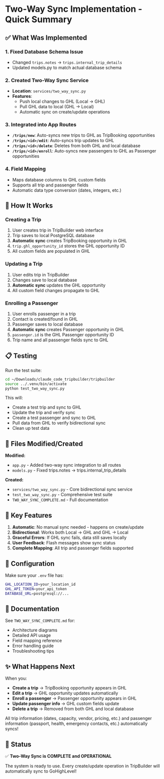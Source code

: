 # Two-Way Sync Implementation - Quick Summary

## ✅ What Was Implemented

### 1. **Fixed Database Schema Issue**
- Changed `trips.notes` → `trips.internal_trip_details`
- Updated models.py to match actual database schema

### 2. **Created Two-Way Sync Service**
- **Location**: `services/two_way_sync.py`
- **Features**:
  - Push local changes to GHL (Local → GHL)
  - Pull GHL data to local (GHL → Local)
  - Automatic sync on create/update operations

### 3. **Integrated into App Routes**
- **`/trips/new`**: Auto-syncs new trips to GHL as TripBooking opportunities
- **`/trips/<id>/edit`**: Auto-syncs trip updates to GHL
- **`/trips/<id>/delete`**: Deletes from both GHL and local database
- **`/trips/<id>/enroll`**: Auto-syncs new passengers to GHL as Passenger opportunities

### 4. **Field Mapping**
- Maps database columns to GHL custom fields
- Supports all trip and passenger fields
- Automatic data type conversion (dates, integers, etc.)

## 🚀 How It Works

### Creating a Trip
1. User creates trip in TripBuilder web interface
2. Trip saves to local PostgreSQL database
3. **Automatic sync** creates TripBooking opportunity in GHL
4. `trip.ghl_opportunity_id` stores the GHL opportunity ID
5. All custom fields are populated in GHL

### Updating a Trip
1. User edits trip in TripBuilder
2. Changes save to local database
3. **Automatic sync** updates the GHL opportunity
4. All custom field changes propagate to GHL

### Enrolling a Passenger
1. User enrolls passenger in a trip
2. Contact is created/found in GHL
3. Passenger saves to local database
4. **Automatic sync** creates Passenger opportunity in GHL
5. `passenger.id` is the GHL Passenger opportunity ID
6. Trip name and all passenger fields sync to GHL

## 📋 Testing

Run the test suite:
```bash
cd ~/Downloads/claude_code_tripbuilder/tripbuilder
source ../.venv/bin/activate
python test_two_way_sync.py
```

This will:
- Create a test trip and sync to GHL
- Update the trip and verify sync
- Create a test passenger and sync to GHL
- Pull data from GHL to verify bidirectional sync
- Clean up test data

## 📂 Files Modified/Created

**Modified:**
- `app.py` - Added two-way sync integration to all routes
- `models.py` - Fixed trips.notes → trips.internal_trip_details

**Created:**
- `services/two_way_sync.py` - Core bidirectional sync service
- `test_two_way_sync.py` - Comprehensive test suite
- `TWO_WAY_SYNC_COMPLETE.md` - Full documentation

## 🎯 Key Features

1. **Automatic**: No manual sync needed - happens on create/update
2. **Bidirectional**: Works both Local → GHL and GHL → Local
3. **Graceful Errors**: If GHL sync fails, data still saves locally
4. **User Feedback**: Flash messages show sync status
5. **Complete Mapping**: All trip and passenger fields supported

## 🔧 Configuration

Make sure your `.env` file has:
```bash
GHL_LOCATION_ID=your_location_id
GHL_API_TOKEN=your_api_token
DATABASE_URL=postgresql://...
```

## 📖 Documentation

See `TWO_WAY_SYNC_COMPLETE.md` for:
- Architecture diagrams
- Detailed API usage
- Field mapping reference
- Error handling guide
- Troubleshooting tips

## ✨ What Happens Next

When you:
- **Create a trip** → TripBooking opportunity appears in GHL
- **Edit a trip** → GHL opportunity updates automatically
- **Enroll a passenger** → Passenger opportunity appears in GHL
- **Update passenger info** → GHL custom fields update
- **Delete a trip** → Removed from both GHL and local database

All trip information (dates, capacity, vendor, pricing, etc.) and passenger information (passport, health, emergency contacts, etc.) automatically syncs!

## 🚦 Status

✅ **Two-Way Sync is COMPLETE and OPERATIONAL**

The system is ready to use. Every create/update operation in TripBuilder will automatically sync to GoHighLevel!
